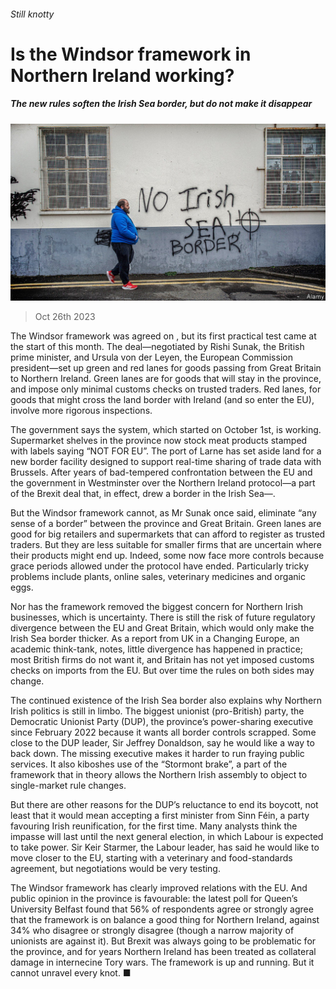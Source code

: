 ###### Still knotty

# Is the Windsor framework in Northern Ireland working? 

##### The new rules soften the Irish Sea border, but do not make it disappear 

![image](images/20231028_BRP504.jpg) 

> Oct 26th 2023 

The Windsor framework was agreed on , but its first practical test came at the start of this month. The deal—negotiated by Rishi Sunak, the British prime minister, and Ursula von der Leyen, the European Commission president—set up green and red lanes for goods passing from Great Britain to Northern Ireland. Green lanes are for goods that will stay in the province, and impose only minimal customs checks on trusted traders. Red lanes, for goods that might cross the land border with Ireland (and so enter the EU), involve more rigorous inspections. 

The government says the system, which started on October 1st, is working. Supermarket shelves in the province now stock meat products stamped with labels saying “NOT FOR EU”. The port of Larne has set aside land for a new border facility designed to support real-time sharing of trade data with Brussels. After years of bad-tempered confrontation between the EU and the government in Westminster over the Northern Ireland protocol—a part of the Brexit deal that, in effect, drew a border in the Irish Sea—.

But the Windsor framework cannot, as Mr Sunak once said, eliminate “any sense of a border” between the province and Great Britain. Green lanes are good for big retailers and supermarkets that can afford to register as trusted traders. But they are less suitable for smaller firms that are uncertain where their products might end up. Indeed, some now face more controls because grace periods allowed under the protocol have ended. Particularly tricky problems include plants, online sales, veterinary medicines and organic eggs. 

Nor has the framework removed the biggest concern for Northern Irish businesses, which is uncertainty. There is still the risk of future regulatory divergence between the EU and Great Britain, which would only make the Irish Sea border thicker. As a report from UK in a Changing Europe, an academic think-tank, notes, little divergence has happened in practice; most British firms do not want it, and Britain has not yet imposed customs checks on imports from the EU. But over time the rules on both sides may change. 

The continued existence of the Irish Sea border also explains why Northern Irish politics is still in limbo. The biggest unionist (pro-British) party, the Democratic Unionist Party (DUP),  the province’s power-sharing executive since February 2022 because it wants all border controls scrapped. Some close to the DUP leader, Sir Jeffrey Donaldson, say he would like a way to back down. The missing executive makes it harder to run fraying public services. It also kiboshes use of the “Stormont brake”, a part of the framework that in theory allows the Northern Irish assembly to object to single-market rule changes. 

But there are other reasons for the DUP’s reluctance to end its boycott, not least that it would mean accepting a first minister from Sinn Féin, a party favouring Irish reunification, for the first time. Many analysts think the impasse will last until the next general election, in which Labour is expected to take power. Sir Keir Starmer, the Labour leader, has said he would like to move closer to the EU, starting with a veterinary and food-standards agreement, but negotiations would be very testing.

The Windsor framework has clearly improved relations with the EU. And public opinion in the province is favourable: the latest poll for Queen’s University Belfast found that 56% of respondents agree or strongly agree that the framework is on balance a good thing for Northern Ireland, against 34% who disagree or strongly disagree (though a narrow majority of unionists are against it). But Brexit was always going to be problematic for the province, and for years Northern Ireland has been treated as collateral damage in internecine Tory wars. The framework is up and running. But it cannot unravel every knot. ■


